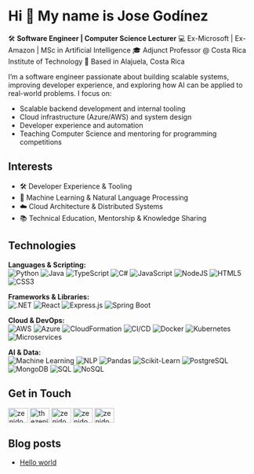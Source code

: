 # Hi 👋 My name is Jose Godínez

🛠️ **Software Engineer | Computer Science Lecturer**
💻 Ex-Microsoft | Ex-Amazon | MSc in Artificial Intelligence
🎓 Adjunct Professor @ Costa Rica Institute of Technology
📍 Based in Alajuela, Costa Rica

I’m a software engineer passionate about building scalable systems, improving developer experience, and exploring how AI can be applied to real-world problems. I focus on:

- Scalable backend development and internal tooling
- Cloud infrastructure (Azure/AWS) and system design
- Developer experience and automation
- Teaching Computer Science and mentoring for programming competitions

## Interests  

- 🛠️ Developer Experience & Tooling  
- 🤖 Machine Learning & Natural Language Processing  
- ☁️ Cloud Architecture & Distributed Systems  
- 📚 Technical Education, Mentorship & Knowledge Sharing  

## Technologies 

**Languages & Scripting:**  
![Python](https://img.shields.io/badge/Python-3776AB?style=flat&logo=python&logoColor=white)
![Java](https://img.shields.io/badge/Java-007396?style=flat&logo=java&logoColor=white)
![TypeScript](https://img.shields.io/badge/TypeScript-3178C6?style=flat&logo=typescript&logoColor=white)
![C#](https://img.shields.io/badge/C%23-68217A?style=flat&logo=c-sharp&logoColor=white)
![JavaScript](https://img.shields.io/badge/JavaScript-F7DF1E?style=flat&logo=javascript&logoColor=black)
![NodeJS](https://img.shields.io/badge/Node.js-339933?style=flat&logo=node.js&logoColor=white)
![HTML5](https://img.shields.io/badge/HTML5-E34F26?style=flat&logo=html5&logoColor=white)
![CSS3](https://img.shields.io/badge/CSS3-1572B6?style=flat&logo=css3&logoColor=white)

**Frameworks & Libraries:**  
![.NET](https://img.shields.io/badge/.NET-512BD4?style=flat&logo=dotnet&logoColor=white)
![React](https://img.shields.io/badge/React-20232A?style=flat&logo=react&logoColor=61DAFB)
![Express.js](https://img.shields.io/badge/Express.js-000000?style=flat&logo=express&logoColor=white)
![Spring Boot](https://img.shields.io/badge/Spring%20Boot-6DB33F?style=flat&logo=springboot&logoColor=white)

**Cloud & DevOps:**  
![AWS](https://img.shields.io/badge/AWS-232F3E?style=flat&logo=amazonaws&logoColor=white)
![Azure](https://img.shields.io/badge/Azure-0089D6?style=flat&logo=microsoftazure&logoColor=white)
![CloudFormation](https://img.shields.io/badge/AWS%20CloudFormation-FF4F8B?style=flat&logo=awscloudformation&logoColor=white)
![CI/CD](https://img.shields.io/badge/CI%2FCD-4285F4?style=flat&logo=githubactions&logoColor=white)
![Docker](https://img.shields.io/badge/Docker-2496ED?style=flat&logo=docker&logoColor=white)
![Kubernetes](https://img.shields.io/badge/Kubernetes-326CE5?style=flat&logo=kubernetes&logoColor=white)
![Microservices](https://img.shields.io/badge/Microservices-FF6F00?style=flat&logo=spring&logoColor=white)

**AI & Data:**  
![Machine Learning](https://img.shields.io/badge/Machine%20Learning-102230?style=flat&logo=tensorflow&logoColor=white)
![NLP](https://img.shields.io/badge/NLP-2C3E50?style=flat&logo=spacy&logoColor=white)
![Pandas](https://img.shields.io/badge/Pandas-150458?style=flat&logo=pandas&logoColor=white)
![Scikit-Learn](https://img.shields.io/badge/Scikit--Learn-F7931E?style=flat&logo=scikit-learn&logoColor=white)
![PostgreSQL](https://img.shields.io/badge/PostgreSQL-336791?style=flat&logo=postgresql&logoColor=white)
![MongoDB](https://img.shields.io/badge/MongoDB-47A248?style=flat&logo=mongodb&logoColor=white)
![SQL](https://img.shields.io/badge/SQL-003B57?style=flat&logo=databricks&logoColor=white)
![NoSQL](https://img.shields.io/badge/NoSQL-FF9900?style=flat&logo=amazondynamodb&logoColor=white)

## Get in Touch

<p align="left">
<a href="https://dev.to/zenidog8" target="blank"><img align="center" src="https://raw.githubusercontent.com/rahuldkjain/github-profile-readme-generator/master/src/images/icons/Social/devto.svg" alt="zenidog8" height="30" width="40" /></a>
<a href="https://twitter.com/thezenidog" target="blank"><img align="center" src="https://raw.githubusercontent.com/rahuldkjain/github-profile-readme-generator/master/src/images/icons/Social/twitter.svg" alt="thezenidog" height="30" width="40" /></a>
<a href="https://linkedin.com/in/zenidog8" target="blank"><img align="center" src="https://raw.githubusercontent.com/rahuldkjain/github-profile-readme-generator/master/src/images/icons/Social/linked-in-alt.svg" alt="zenidog8" height="30" width="40" /></a>
<a href="https://instagram.com/zenidog8" target="blank"><img align="center" src="https://raw.githubusercontent.com/rahuldkjain/github-profile-readme-generator/master/src/images/icons/Social/instagram.svg" alt="zenidog8" height="30" width="40" /></a>
<a href="https://www.youtube.com/@zenidog8" target="blank"><img align="center" src="https://raw.githubusercontent.com/rahuldkjain/github-profile-readme-generator/master/src/images/icons/Social/youtube.svg" alt="zenidog8" height="30" width="40" /></a>
</p>

## Blog posts

<!-- BLOG-POST-LIST:START -->
- [Hello world](https://dev.to/zenidog8/hello-world-4hjk)
<!-- BLOG-POST-LIST:END -->
